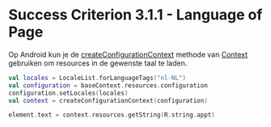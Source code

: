 # Success Criterion 3.1.1 - Language of Page

Op Android kun je de [createConfigurationContext](https://developer.android.com/reference/android/content/Context#createConfigurationContext(android.content.res.Configuration)) methode van [Context](https://developer.android.com/reference/android/content/Context) gebruiken om resources in de gewenste taal te laden.

```kotlin
val locales = LocaleList.forLanguageTags("nl-NL")
val configuration = baseContext.resources.configuration
configuration.setLocales(locales)
val context = createConfigurationContext(configuration)

element.text = context.resources.getString(R.string.appt)
```
